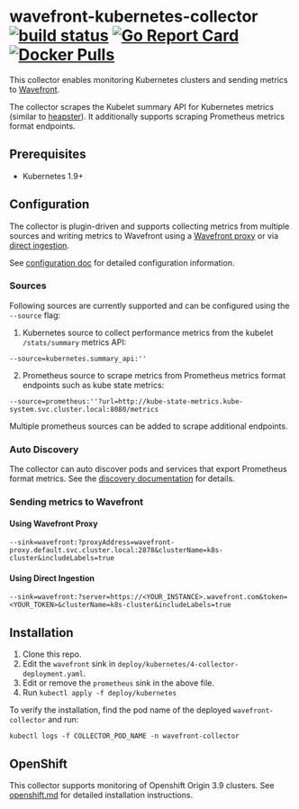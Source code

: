 # wavefront-kubernetes-collector [![build status][ci-img]][ci] [![Go Report Card][go-report-img]][go-report] [![Docker Pulls][docker-pull-img]][docker-img]

This collector enables monitoring Kubernetes clusters and sending metrics to [Wavefront](https://www.wavefront.com).

The collector scrapes the Kubelet summary API for Kubernetes metrics (similar to [heapster](https://github.com/wavefronthq/wavefront-kubernetes-collector/tree/master/docs/heapster.md)). It additionally supports scraping Prometheus metrics format endpoints.

## Prerequisites
- Kubernetes 1.9+

## Configuration

The collector is plugin-driven and supports collecting metrics from multiple sources and writing metrics to Wavefront using a [Wavefront proxy](https://docs.wavefront.com/proxies.html) or via [direct ingestion](https://docs.wavefront.com/direct_ingestion.html).

See [configuration doc](https://github.com/wavefronthq/wavefront-kubernetes-collector/tree/master/docs/configuration.md) for detailed configuration information.

### Sources

Following sources are currently supported and can be configured using the `--source` flag:

1. Kubernetes source to collect performance metrics from the kubelet `/stats/summary` metrics API:
```
--source=kubernetes.summary_api:''
```
2. Prometheus source to scrape metrics from Prometheus metrics format endpoints such as kube state metrics:
```
--source=prometheus:''?url=http://kube-state-metrics.kube-system.svc.cluster.local:8080/metrics
```
Multiple prometheus sources can be added to scrape additional endpoints.

### Auto Discovery
The collector can auto discover pods and services that export Prometheus format metrics. See the [discovery documentation](https://github.com/wavefronthq/wavefront-kubernetes-collector/tree/master/docs/discovery.md) for details.

### Sending metrics to Wavefront

#### Using Wavefront Proxy

```
--sink=wavefront:?proxyAddress=wavefront-proxy.default.svc.cluster.local:2878&clusterName=k8s-cluster&includeLabels=true
```

#### Using Direct Ingestion
```
--sink=wavefront:?server=https://<YOUR_INSTANCE>.wavefront.com&token=<YOUR_TOKEN>&clusterName=k8s-cluster&includeLabels=true
```

## Installation

1. Clone this repo.
2. Edit the `wavefront` sink in `deploy/kubernetes/4-collector-deployment.yaml`.
3. Edit or remove the `prometheus` sink in the above file.
4. Run `kubectl apply -f deploy/kubernetes`

To verify the installation, find the pod name of the deployed `wavefront-collector` and run:

```
kubectl logs -f COLLECTOR_POD_NAME -n wavefront-collector
```

## OpenShift
This collector supports monitoring of Openshift Origin 3.9 clusters. See [openshift.md](https://github.com/wavefronthq/wavefront-kubernetes-collector/tree/master/docs/openshift.md) for detailed installation instructions.

[ci-img]: https://travis-ci.com/wavefrontHQ/wavefront-kubernetes-collector.svg?branch=master
[ci]: https://travis-ci.com/wavefrontHQ/wavefront-kubernetes-collector
[go-report-img]: https://goreportcard.com/badge/github.com/wavefronthq/wavefront-kubernetes-collector
[go-report]: https://goreportcard.com/report/github.com/wavefronthq/wavefront-kubernetes-collector
[docker-pull-img]: https://img.shields.io/docker/pulls/wavefronthq/wavefront-kubernetes-collector.svg?logo=docker
[docker-img]: https://hub.docker.com/r/wavefronthq/wavefront-kubernetes-collector/
